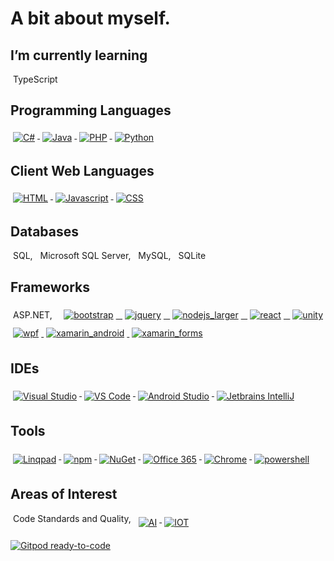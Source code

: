 <!-- For more icons please follow  https://github.com/MikeCodesDotNET/ColoredBadges -->
<h1>A bit about myself.</h1>
<h2 name="learning">I’m currently learning</h2>
<p align="justify">
	<span style="vertical-align:center; margin:4px">TypeScript</span>
</p>
<h2 name="languages">Programming Languages</h2>
<p align="justify">
	<a href="#languages">
		<img src="https://raw.githubusercontent.com/markcrowe-com/coloredbadges/master/svg/dev/languages/csharp.svg" alt="C#" style="vertical-align:top; margin:4px" />
		<img src="https://raw.githubusercontent.com/markcrowe-com/coloredbadges/master/svg/dev/languages/java.svg" alt="Java" style="vertical-align:top; margin:4px" />
		<img src="https://raw.githubusercontent.com/markcrowe-com/coloredbadges/master/svg/dev/languages/php.svg" alt="PHP" style="vertical-align:top; margin:4px" />
		<img src="https://raw.githubusercontent.com/markcrowe-com/coloredbadges/master/svg/dev/languages/python.svg" alt="Python" style="vertical-align:top; margin:4px" />
	</a>
</p>
<h2 name="weblanguages">Client Web Languages</h2>
<p align="justify">
	<a href="#weblanguages">
		<img src="https://raw.githubusercontent.com/markcrowe-com/coloredbadges/master/svg/dev/languages/html.svg" alt="HTML" style="vertical-align:top; margin:4px" />
		<img src="https://raw.githubusercontent.com/markcrowe-com/coloredbadges/master/svg/dev/languages/js.svg" alt="Javascript" style="vertical-align:top; margin:4px" />
		<img src="https://raw.githubusercontent.com/markcrowe-com/coloredbadges/master/svg/dev/languages/css3.svg" alt="CSS" style="vertical-align:top; margin:4px" />
	</a>
</p>
<h2 name="databases">Databases</h2>
<p align="justify">
	<span style="vertical-align:top; margin:4px">SQL, </span>
	<span style="vertical-align:top; margin:4px">Microsoft SQL Server, </span>
	<span style="vertical-align:top; margin:4px">MySQL, </span>
	<span style="vertical-align:top; margin:4px">SQLite</span>
</p>
<h2 name="frameworks">Frameworks</h2>
<p align="justify">
	<span style="vertical-align:center; margin:4px">ASP.NET, </span>
	<a href="#frameworks">
		<img src="https://raw.githubusercontent.com/markcrowe-com/coloredbadges/master/svg/dev/frameworks/bootstrap.svg" alt="bootstrap" style="vertical-align:center; margin:6px 4px" />
		<img src="https://raw.githubusercontent.com/markcrowe-com/coloredbadges/master/svg/dev/frameworks/jquery.svg" alt="jquery" style="vertical-align:center; margin:6px 4px" />
		<img src="https://raw.githubusercontent.com/markcrowe-com/coloredbadges/master/svg/dev/frameworks/nodejs_larger.svg" alt="nodejs_larger" style="vertical-align:center; margin:6px 4px" />
		<img src="https://raw.githubusercontent.com/markcrowe-com/coloredbadges/master/svg/dev/frameworks/react.svg" alt="react" style="vertical-align:center; margin:6px 4px" />
		<img src="https://raw.githubusercontent.com/markcrowe-com/coloredbadges/master/svg/dev/frameworks/unity.svg" alt="unity" style="vertical-align:center; margin:6px 4px" />
		<img src="https://raw.githubusercontent.com/markcrowe-com/coloredbadges/master/svg/dev/frameworks/wpf.svg" alt="wpf" style="vertical-align:center; margin:6px 4px" />
		<img src="https://raw.githubusercontent.com/markcrowe-com/coloredbadges/master/svg/dev/frameworks/xamarin_android.svg" alt="xamarin_android" style="vertical-align:center; margin:6px 4px" />
		<img src="https://raw.githubusercontent.com/markcrowe-com/coloredbadges/master/svg/dev/frameworks/xamarin_forms.svg" alt="xamarin_forms" style="vertical-align:center; margin:6px 4px" />
	</a>
</p>
<h2 name="ides">IDEs</h2>
<p align="justify">
	<a href="#ides">
		<img src="https://github.com/markcrowe-com/coloredbadges/raw/master/svg/dev/tools/visualstudio.svg" alt="Visual Studio" style="vertical-align:top; margin:6px 4px;" />
		<img src="https://github.com/markcrowe-com/coloredbadges/raw/master/svg/dev/tools/visualstudio_code.svg" alt="VS Code" style="vertical-align:top; margin:6px 4px;" />
		<img src="https://github.com/markcrowe-com/ColoredBadges/raw/master/svg/dev/tools/android_studio.svg" alt="Android Studio" style="vertical-align:top; margin:6px 4px;" />
		<img src="https://github.com/markcrowe-com/ColoredBadges/raw/master/svg/dev/tools/jetbrains_intellij.svg" alt="Jetbrains IntelliJ" style="vertical-align:top; margin:6px 4px;" />
	</a>
</p>
<h2 name="tools">Tools</h2>
<p align="justify">
	<a href="#tools">
		<img src="https://github.com/markcrowe-com/ColoredBadges/raw/master/svg/dev/tools/linqpad.svg" alt="Linqpad" style="vertical-align:top; margin:6px 4px;" />
		<img src="https://github.com/markcrowe-com/ColoredBadges/raw/master/svg/dev/services/npm.svg" alt="npm" style="vertical-align:top; margin:6px 4px" />
    		<img src="https://github.com/markcrowe-com/ColoredBadges/raw/master/svg/dev/services/nuget.svg" alt="NuGet" style="vertical-align:top; margin:6px 4px" />
		<img src="https://github.com/markcrowe-com/ColoredBadges/raw/master/svg/dev/services/office_365.svg" alt="Office 365" style="vertical-align:top; margin:6px 4px" />
		<img src="https://github.com/markcrowe-com/coloredbadges/raw/master/svg/dev/misc/chrome.svg" alt="Chrome" style="vertical-align:top; margin:6px 4px;" />
		<img src="https://github.com/markcrowe-com/coloredbadges/raw/master/svg/dev/tools/powershell.svg" alt="powershell" style="vertical-align:top; margin:6px 4px" />
	</a>
</p>
<h2 name="interests">Areas of Interest</h2>
<p align="justify">
		<span style="vertical-align:top; margin:4px">Code Standards and Quality, </span>
	<a href="#interests">
		<img src="https://github.com/markcrowe-com/coloredbadges/raw/master/svg/dev/misc/ai.svg" alt="AI" style="vertical-align:top; margin:6px 4px" />
		<img src="https://github.com/markcrowe-com/coloredbadges/raw/master/svg/dev/misc/iot.svg" alt="IOT" style="vertical-align:top; margin:6px 4px" />
	</a>
</p>
<!--The Gitpod shield code below requires a blank line before it.-->

[![Gitpod ready-to-code](https://img.shields.io/badge/Gitpod-ready--to--code-blue?logo=gitpod)](https://gitpod.io/#https://github.com/markcrowe-com/markcrowe-com)
<!--
**markcrowe-com/markcrowe-com** is a ✨ _special_ ✨ repository because its `README.md` (this file) appears on your GitHub profile.

Here are some ideas to get you started:

- 🔭 I’m currently working on ...
- 👯 I’m looking to collaborate on ...
- 🤔 I’m looking for help with ...
- 💬 Ask me about ...
- 📫 How to reach me: ...
- ⚡ Fun fact: ...
-->
